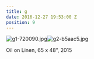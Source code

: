 ```yaml
---
title: g
date: 2016-12-27 19:53:00 Z
position: 9
---
```


![g1-720090.jpg](/uploads/g1-720090.jpg)![g2-b5aac5.jpg](/uploads/g2-b5aac5.jpg)

Oil on Linen, 
65 x 48”, 
2015
